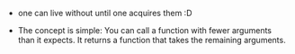 -  one can live without until one acquires them :D

- The concept is simple: You can call a function with fewer arguments than it expects. It returns a function that takes the remaining arguments.